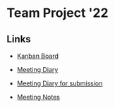 # Team Project '22

## Links
- [Kanban Board](https://trello.com/invite/teamprojectworkspace/f39bd5e5427e2bda311ed9d2abcd0741)

- [Meeting Diary](https://docs.google.com/document/d/10v3m9EjJ8Fg-Nfug85-4ag9YpDrUsNibQNpYwaGle5Y/edit?usp=sharing)

- [Meeting Diary for submission](https://bham-my.sharepoint.com/personal/lrw080_student_bham_ac_uk/_layouts/15/doc.aspx?sourcedoc={78600b20-63de-4488-933a-1986afef655b}&action=edit)

- [Meeting Notes](https://bham-my.sharepoint.com/personal/lrw080_student_bham_ac_uk/_layouts/15/guestaccess.aspx?guestaccesstoken=0Rje1k7l4kDPVxA5S1p4JBtoXx9RMYs5OinsSH3TPuA%3D&docid=2_0a4548aee6ed64d36b822f53a8d152f2e&rev=1&e=UgDzQY)
